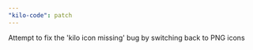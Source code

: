 ```yaml
---
"kilo-code": patch
---
```


Attempt to fix the 'kilo icon missing' bug by switching back to PNG icons
